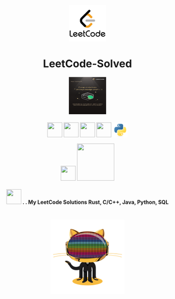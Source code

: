 
<h4 align="center"><img src="https://github.com/SSobol77/LeetCode-Solved/blob/main/leetcode.jpg " width="100" height="100"/></h4>
<h1 align="center"> LeetCode-Solved</h1>
<h4 align="center"><img src="https://github.com/SSobol77/LeetCode-Solved/blob/main/LeetCode50.png " width="100" height="100"/></h4>

<p align="center"> 

<img src="https://www.svgrepo.com/show/374056/rust.svg" width="40" height="40"/> 
<img src="https://www.svgrepo.com/show/373482/c.svg" width="40" height="40"/> 
<img src="https://www.svgrepo.com/show/373528/cpp3.svg" width="40" height="40"> 
<img src="https://www.svgrepo.com/show/184143/java.svg" width="40" height="40"/> 
<img src="https://raw.githubusercontent.com/devicons/devicon/master/icons/python/python-original.svg" width="40" height="40"/>
</p>
<p align="center"> 
<img src="https://upload.wikimedia.org/wikipedia/commons/2/29/Postgresql_elephant.svg" width="40" height="40"/>
<img src="https://www.svgrepo.com/show/303251/mysql-logo.svg" width="100" height="100"/> 
</p>

<h4 align="center"><img src="https://www.svgrepo.com/show/373280/linux-opened.svg" width="40" height="40"/> . . My LeetCode Solutions Rust, C/C++, Java, Python, SQL</h4>


<h1 align="center"><img src="https://github.com/SSobol77/LeetCode-Solved/blob/main/daftpunktocat-guy.gif" width="200" height="200"/></h1>

